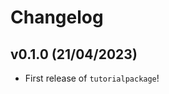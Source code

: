 # Changelog

<!--next-version-placeholder-->

## v0.1.0 (21/04/2023)

- First release of `tutorialpackage`!